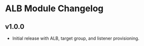 # ALB Module Changelog

## v1.0.0
- Initial release with ALB, target group, and listener provisioning.